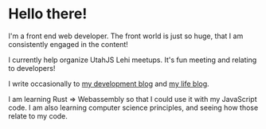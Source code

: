 # Hello there!

I'm a front end web developer. The front world is just so huge, that I am consistently engaged in the content!

I currently help organize UtahJS Lehi meetups. It's fun meeting and relating to developers!

I write occasionally to [my development blog](https://gremlich/dev) and [my life blog](https://gremlich.me).

I am learning Rust => Webassembly so that I could use it with my JavaScript code. I am also learning computer science principles, and seeing how those relate to my code.

<!--
**andrewgremlich/andrewgremlich** is a ✨ _special_ ✨ repository because its `README.md` (this file) appears on your GitHub profile.

Here are some ideas to get you started:

- 🔭 I’m currently working on ...
- 🌱 I’m currently learning ...
- 👯 I’m looking to collaborate on ...
- 🤔 I’m looking for help with ...
- 💬 Ask me about ...
- 📫 How to reach me: ...
- 😄 Pronouns: ...
- ⚡ Fun fact: ...
-->
